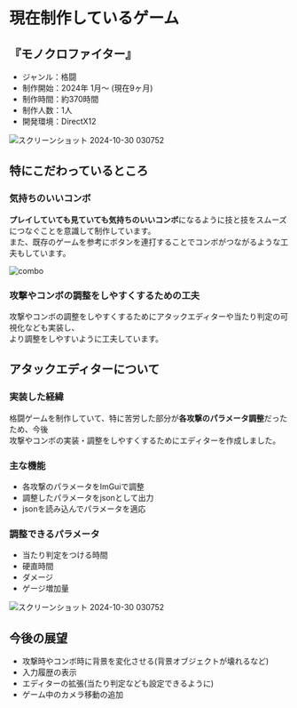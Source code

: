 # 現在制作しているゲーム
## 『モノクロファイター』
- ジャンル：格闘
- 制作開始：2024年 1月～ (現在9ヶ月)
- 制作時間：約370時間
- 制作人数：1人
- 開発環境：DirectX12
  
![スクリーンショット 2024-10-30 030752](https://github.com/user-attachments/assets/6834cdb5-de2f-4e68-ba17-78f5120e59b8)

## 特にこだわっているところ
### 気持ちのいいコンボ
**プレイしていても見ていても気持ちのいいコンボ**になるように技と技をスムーズにつなぐことを意識して制作しています。  
また、既存のゲームを参考にボタンを連打することでコンボがつながるような工夫もしています。

![combo](https://github.com/user-attachments/assets/f30c9cb4-7555-4315-a8d0-ce8c165002a9)

### 攻撃やコンボの調整をしやすくするための工夫
攻撃やコンボの調整をしやすくするためにアタックエディターや当たり判定の可視化なども実装し、  
より調整をしやすいように工夫しています。

## アタックエディターについて
### 実装した経緯
格闘ゲームを制作していて、特に苦労した部分が**各攻撃のパラメータ調整**だったため、今後  
攻撃やコンボの実装・調整をしやすくするためにエディターを作成しました。

### 主な機能
- 各攻撃のパラメータをImGuiで調整
- 調整したパラメータをjsonとして出力
- jsonを読み込んでパラメータを適応

### 調整できるパラメータ
- 当たり判定をつける時間
- 硬直時間
- ダメージ
- ゲージ増加量
  
![スクリーンショット 2024-10-30 030752](https://github.com/user-attachments/assets/6834cdb5-de2f-4e68-ba17-78f5120e59b8)

## 今後の展望
- 攻撃時やコンボ時に背景を変化させる(背景オブジェクトが壊れるなど)
- 入力履歴の表示
- エディターの拡張(当たり判定なども設定できるように)
- ゲーム中のカメラ移動の追加
